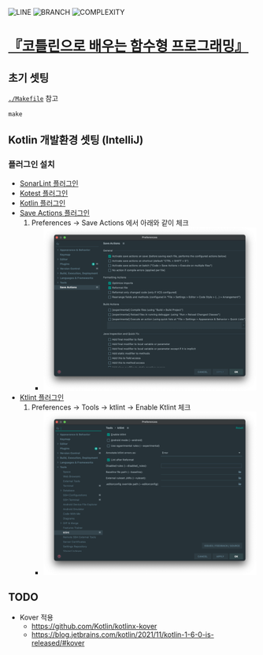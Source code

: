 ![LINE](https://img.shields.io/badge/line--coverage-5.70%25-red.svg)
![BRANCH](https://img.shields.io/badge/branch--coverage-4.08%25-red.svg)
![COMPLEXITY](https://img.shields.io/badge/complexity-18.22-yellow.svg)

# [『코틀린으로 배우는 함수형 프로그래밍』](https://blog.insightbook.co.kr/2019/12/12/코틀린으로-배우는-함수형-프로그래밍/)

## 초기 셋팅

[`./Makefile`](./Makefile) 참고

```shell
make
```

## Kotlin 개발환경 셋팅 (IntelliJ)

### 플러그인 설치

- [SonarLint 플러그인](https://plugins.jetbrains.com/plugin/7973-sonarlint)
- [Kotest 플러그인](https://plugins.jetbrains.com/plugin/14080-kotest)
- [Kotlin 플러그인](https://plugins.jetbrains.com/plugin/6954-kotlin)
- [Save Actions 플러그인](https://plugins.jetbrains.com/plugin/7642-save-actions)
    1. Preferences -> Save Actions 에서 아래와 같이 체크
        - <img src="./img/save-actions.png" width="1094" alt="Save Actions" />
- [Ktlint 플러그인](https://plugins.jetbrains.com/plugin/15057-ktlint-unofficial-)
    1. Preferences -> Tools -> ktlint -> Enable Ktlint 체크
        - <img src="./img/ktlint.png" width="1094" alt="Enable Ktlint" />

## TODO

- Kover 적용
    - https://github.com/Kotlin/kotlinx-kover
    - https://blog.jetbrains.com/kotlin/2021/11/kotlin-1-6-0-is-released/#kover
